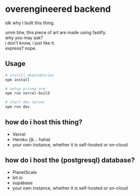 # overengineered backend

idk why i built this thing.

umm btw, this piece of art are made using fastify.<br>
why you may ask?<br>
i don't know, i just like it.<br>
express? nope.


## Usage

```bash
# install dependencies
npm install

# setup prisma orm
npm run vercel-build

# start dev server
npm run dev
```
## how do i host this thing?

- Vercel
- Heroku (jk... haha)
- your own instance, whether it is self-hosted or on-cloud

## how do i host the (postgresql) database?

- PlanetScale
- bit.io
- supabase
- your own instance, whether it is self-hosted or on-cloud



